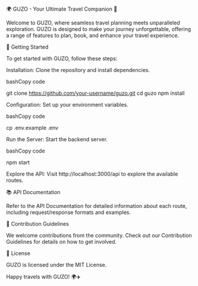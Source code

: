 🌍 GUZO - Your Ultimate Travel Companion 🛫 

Welcome to GUZO, where seamless travel planning meets unparalleled exploration. GUZO is designed to make your journey unforgettable, offering a range of features to plan, book, and enhance your travel experience. 

🚀 Getting Started 

To get started with GUZO, follow these steps: 

Installation: Clone the repository and install dependencies. 

bashCopy code 

git clone https://github.com/your-username/guzo.git 
cd guzo 
npm install 
 

Configuration: Set up your environment variables. 

bashCopy code 

cp .env.example .env 
 

Run the Server: Start the backend server. 

bashCopy code 

npm start 
 

Explore the API: Visit http://localhost:3000/api to explore the available routes. 

📚 API Documentation 

Refer to the API Documentation for detailed information about each route, including request/response formats and examples. 

🤝 Contribution Guidelines 

We welcome contributions from the community. Check out our Contribution Guidelines for details on how to get involved. 

📜 License 

GUZO is licensed under the MIT License. 

Happy travels with GUZO! 🌍✈️ 
